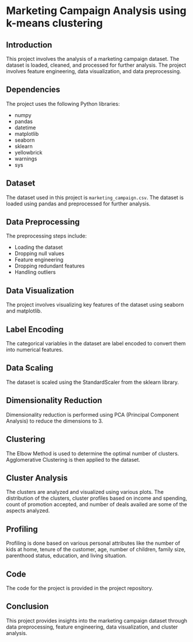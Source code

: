 # Marketing Campaign Analysis using k-means clustering

## Introduction

This project involves the analysis of a marketing campaign dataset. The dataset is loaded, cleaned, and processed for further analysis. The project involves feature engineering, data visualization, and data preprocessing.

## Dependencies

The project uses the following Python libraries:

- numpy
- pandas
- datetime
- matplotlib
- seaborn
- sklearn
- yellowbrick
- warnings
- sys

## Dataset

The dataset used in this project is `marketing_campaign.csv`. The dataset is loaded using pandas and preprocessed for further analysis.

## Data Preprocessing

The preprocessing steps include:

- Loading the dataset
- Dropping null values
- Feature engineering
- Dropping redundant features
- Handling outliers

## Data Visualization

The project involves visualizing key features of the dataset using seaborn and matplotlib.

## Label Encoding

The categorical variables in the dataset are label encoded to convert them into numerical features.

## Data Scaling

The dataset is scaled using the StandardScaler from the sklearn library.

## Dimensionality Reduction

Dimensionality reduction is performed using PCA (Principal Component Analysis) to reduce the dimensions to 3.

## Clustering

The Elbow Method is used to determine the optimal number of clusters. Agglomerative Clustering is then applied to the dataset.

## Cluster Analysis

The clusters are analyzed and visualized using various plots. The distribution of the clusters, cluster profiles based on income and spending, count of promotion accepted, and number of deals availed are some of the aspects analyzed.

## Profiling

Profiling is done based on various personal attributes like the number of kids at home, tenure of the customer, age, number of children, family size, parenthood status, education, and living situation.

## Code

The code for the project is provided in the project repository.

## Conclusion

This project provides insights into the marketing campaign dataset through data preprocessing, feature engineering, data visualization, and cluster analysis.
